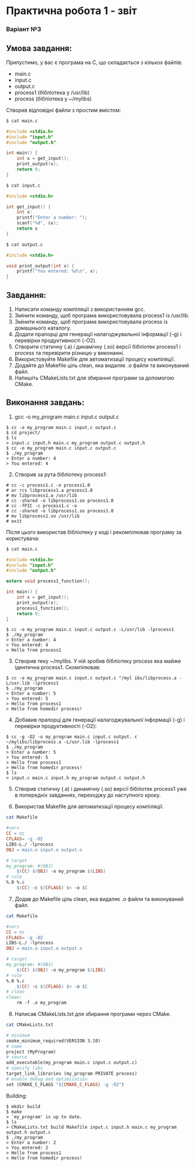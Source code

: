 # Практична робота 1 - звіт
### Варіант №3

## Умова завдання:
Припустимо, у вас є програма на C, що складається з кількох файлів:
 - main.c
 - input.c
 - output.c
 - process1 (бібліотека у /usr/lib)
- process (бібліотека у ~/mylibs)

Створив відповідні файли з простим вмістом:

```bash
$ cat main.c
```
```c
#include <stdio.h>
#include "input.h" 
#include "output.h"

int main() {
    int x = get_input();
    print_output(x); 
    return 0;
}
```

```bash
$ cat input.c
```
```c
#include <stdio.h>

int get_input() {
    int x:
    printf("Enter a number: ");
    scanf("%d", &x);
    return x
}
```

```bash
$ cat output.c
```
```c
#include <stdio.h>

void print_output(int x) {
    printf("You entered: %d\n", x);
}
```

## Завдання:

1. Написати команду компіляції з використанням gcc.
2. Змінити команду, щоб програма використовувала process1 із /usr/lib.
3. Змінити команду, щоб програма використовувала process із домашнього каталогу.
4. Додати прапорці для генерації налагоджувальної інформації (-g) і перевірки продуктивності (-O2).
5. Створити статичну (.a) і динамічну (.so) версії бібліотек process1 і process та перевірити різницю у виконанні. 
6. Використовуйте Makefile для автоматизації процесу компіляції.
7. Додайте до Makefile ціль clean, яка видаляє .o файли та виконуваний файл.
8. Напишіть CMakeLists.txt для збирання програми за допомогою CMake.


## Виконання завдань:
1. gcc -o my_program main.c input.c output.c

```
$ cc -o my_program main.c input.c output.c
$ cd project/ 
$ ls
> input.c input.h main.c my_program output.c output.h
$ cc -o my_program main.c input.c output.c
$ ./my_program
> Enter a number: 4
> You entered: 4
```

2. Створив за рута бібліотеку process1:

```
# cc -c process1.c -o process1.0
# ar rcs libprocess1.a process1.0
# mv libprocess1.a /usr/lib
# cc -shared -o libprocess1.so process1.0
# cc -fPIC -c process1.c -o 
# cc -shared -o libprocess1.so process1.0 
# mv libprocess1.so /usr/lib
# exit
```

Після цього використав бібліотеку у коді і рекомпілював програму за користувача:

```bash
$ cat main.c
```

```c
#include <stdio.h>
#include "input.h" 
#include "output.h"

extern void process1_function();

int main() {
    int x = get_input();
    print_output(x); 
    process1_function(); 
    return 0;
}
```

```
$ cc -o my_program main.c input.c output.c -L/usr/lib -lprocess1
$ ./my_program
> Enter a number: 4
> You entered: 4
> Hello from process1
```

3. Створив теку ~/mylibs.
У ній зробив бібліотеку process яка майже ідентична process1.
Скомпілював:

```
$ cc -o my_program main.c input.c output.c "/myl ibs/libprocess.a -L/usr.lib -lprocess1
$ ./my_program
> Enter a number: 5
> You entered: 5
> Hello from process1
> Hello from homedir process!
```
4. Добавив прапорці для генерації налагоджувальної інформації (-g) і перевірки продуктивності (-O2):

```
$ cc -g -O2 -o my_program main.c input.c output. c ~/mylibs/libprocess.a -L/usr.lib -lprocess1
$ ./my_program
> Enter a number: 5
> You entered: 5
> Hello from process1
> Hello from homedir process!
$ ls
> input.c main.c input.h my_program output.c output.h
```

5. Створив статичну (.a) і динамічну (.so) версії бібліотек process1 уже в попередніх завданнях, переходжу до наступного кроку.

6. Використав Makefile для автоматизації процесу компіляції.

```bash
cat Makefile
```
```makefile
#vars
CC = cc
CFLAGS= -g -O2
LIBS-L./ -lprocess
OBJ = main.o input.o output.o

# target 
my_program: #(OBJ)
    $(CC) $(OBJ) -o my_program $(LIBS)
# rule
%.0 %.c
    $(CC) -c $(CFLAGS) $< -o $C
```

7. Додав до Makefile ціль clean, яка видаляє .o файли та виконуваний файл.

```bash
cat Makefile
```
```makefile
#vars
CC = cc
CFLAGS= -g -O2
LIBS-L./ -lprocess
OBJ = main.o input.o output.o

# target 
my_program: #(OBJ)
    $(CC) $(OBJ) -o my_program $(LIBS)
# rule
%.0 %.c
    $(CC) -c $(CFLAGS) $< -o $C
# clean 
clean:
    rm -f .o my_program 
```

8. Написав CMakeLists.txt для збирання програми через CMake.

```bash
cat CMakeLists.txt
```
```makefile
# minimum
cmake_minimum_required(VERSION 3.10)
# name
project (MyProgram)
# source
add_executable(my_program main.c input.c output.c)
# specify libs
target_link_libraries (my_program PRIVATE process)
# enable debug and optimization
set (CMAKE_C_FLAGS "${CMAKE_C_FLAGS} -g -O2")
```

Building:

```
$ mkdir build 
$ make
> `my_program' is up to date.
$ ls 
> CMakeLists.txt build Makefile input.c input.h main.c my_program output.h output.c
$ ./my_program
> Enter a number: 2
> You entered: 2
> Hello from process1
> Hello from homedir process!
```

